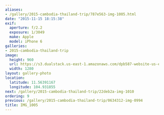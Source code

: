 ```yaml
---
aliases:
- /gallery/2015-cambodia-thailand-trip/787e563-img-1005.html
date: "2015-11-15 18:15:38"
exif:
  aperture: f/2.2
  exposure: 1/3049
  make: Apple
  model: iPhone 6
galleries:
- 2015-cambodia-thailand-trip
image:
  height: 960
  url: https://s3.dualstack.us-east-1.amazonaws.com/dpb587-website-us-east-1/asset/gallery/2015-cambodia-thailand-trip/787e563-img-1005~1280.jpg
  width: 1280
layout: gallery-photo
location:
  latitude: 11.56391167
  longitude: 104.931855
next: /gallery/2015-cambodia-thailand-trip/22deb2a-img-1010
ordering: 9
previous: /gallery/2015-cambodia-thailand-trip/0634312-img-0994
title: IMG_1005
---
```

